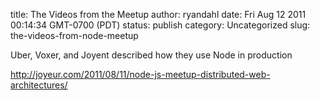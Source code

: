 title: The Videos from the Meetup
author: ryandahl
date: Fri Aug 12 2011 00:14:34 GMT-0700 (PDT)
status: publish
category: Uncategorized
slug: the-videos-from-node-meetup

Uber, Voxer, and Joyent described how they use Node in production

<a href="http://joyeur.com/2011/08/11/node-js-meetup-distributed-web-architectures/">http://joyeur.com/2011/08/11/node-js-meetup-distributed-web-architectures/</a>
